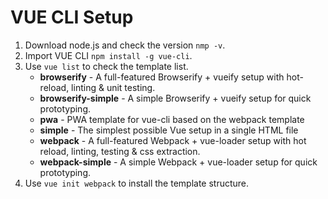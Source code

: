 # VUE CLI Setup
 1. Download node.js and check the version `nmp -v`.
 2. Import VUE CLI `npm install -g vue-cli`.
 3. Use `vue list` to check the template list.
	- **browserify** - A full-featured Browserify + vueify setup with hot-reload, linting & unit testing.
	- **browserify-simple** - A simple Browserify + vueify setup for quick prototyping.
	- **pwa** - PWA template for vue-cli based on the webpack template
	- **simple** - The simplest possible Vue setup in a single HTML file
	-  **webpack** - A full-featured Webpack + vue-loader setup with hot reload, linting, testing & css extraction.
	- **webpack-simple** - A simple Webpack + vue-loader setup for quick prototyping.
4. Use `vue init webpack` to install the template structure.